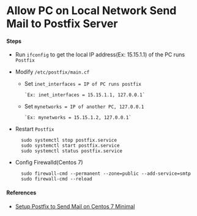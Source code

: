 
# Allow PC on Local Network Send Mail to Postfix Server

#### Steps

* Run `ifconfig` to get the local IP address(Ex: 15.15.1.1) of the PC runs `Postfix`

* Modify `/etc/postfix/main.cf`  

  * Set `inet_interfaces = IP of PC runs postfix`
        
        `Ex: inet_interfaces = 15.15.1.1, 127.0.0.1`

  * Set `mynetworks = IP of another PC, 127.0.0.1`

        `Ex: mynetworks = 15.15.1.2, 127.0.0.1`

* Restart `Postfix`

        sudo systemctl stop postfix.service
        sudo systemctl start postfix.service
        sudo systemctl status postfix.service

* Config Firewalld(Centos 7)

        sudo firewall-cmd --permanent --zone=public --add-service=smtp
        sudo firewall-cmd --reload

#### References
* [Setup Postfix to Send Mail on Centos 7 Minimal](https://github.com/northbright/Notes/blob/master/Linux/mail_server/postfix/setup_postfix_to_send_mail_on_centos_minimal.md)